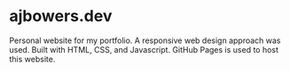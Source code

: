 # ajbowers.dev
Personal website for my portfolio. A responsive web design approach was used. Built with HTML, CSS, and Javascript. GitHub Pages is used to host this website.